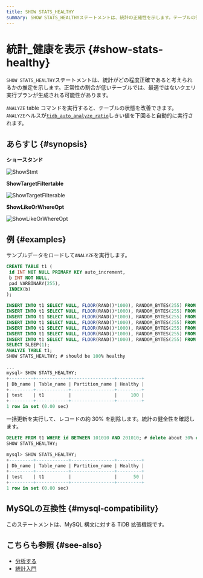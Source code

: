 ```yaml
---
title: SHOW STATS_HEALTHY
summary: SHOW STATS_HEALTHYステートメントは、統計の正確性を示します。テーブルの健全性が低い場合、クエリ実行プランが影響を受ける可能性があります。ANALYZEコマンドを使用してテーブルの状態を改善し、健全性を確認できます。MySQLの拡張機能であり、[分析する]と[統計入門]も参照してください。
---
```


# 統計_健康を表示 {#show-stats-healthy}

`SHOW STATS_HEALTHY`ステートメントは、統計がどの程度正確であると考えられるかの推定を示します。正常性の割合が低いテーブルでは、最適ではないクエリ実行プランが生成される可能性があります。

`ANALYZE` table コマンドを実行すると、テーブルの状態を改善できます。 `ANALYZE`ヘルスが[`tidb_auto_analyze_ratio`](/system-variables.md#tidb_auto_analyze_ratio)しきい値を下回ると自動的に実行されます。

## あらすじ {#synopsis}

**ショースタンド**

![ShowStmt](https://download.pingcap.com/images/docs/sqlgram/ShowStmt.png)

**ShowTargetFiltertable**

![ShowTargetFilterable](https://download.pingcap.com/images/docs/sqlgram/ShowTargetFilterable.png)

**ShowLikeOrWhereOpt**

![ShowLikeOrWhereOpt](https://download.pingcap.com/images/docs/sqlgram/ShowLikeOrWhereOpt.png)

## 例 {#examples}

サンプルデータをロードして`ANALYZE`を実行します。

```sql
CREATE TABLE t1 (
 id INT NOT NULL PRIMARY KEY auto_increment,
 b INT NOT NULL,
 pad VARBINARY(255),
 INDEX(b)
);

INSERT INTO t1 SELECT NULL, FLOOR(RAND()*1000), RANDOM_BYTES(255) FROM dual;
INSERT INTO t1 SELECT NULL, FLOOR(RAND()*1000), RANDOM_BYTES(255) FROM t1 a JOIN t1 b JOIN t1 c LIMIT 100000;
INSERT INTO t1 SELECT NULL, FLOOR(RAND()*1000), RANDOM_BYTES(255) FROM t1 a JOIN t1 b JOIN t1 c LIMIT 100000;
INSERT INTO t1 SELECT NULL, FLOOR(RAND()*1000), RANDOM_BYTES(255) FROM t1 a JOIN t1 b JOIN t1 c LIMIT 100000;
INSERT INTO t1 SELECT NULL, FLOOR(RAND()*1000), RANDOM_BYTES(255) FROM t1 a JOIN t1 b JOIN t1 c LIMIT 100000;
INSERT INTO t1 SELECT NULL, FLOOR(RAND()*1000), RANDOM_BYTES(255) FROM t1 a JOIN t1 b JOIN t1 c LIMIT 100000;
INSERT INTO t1 SELECT NULL, FLOOR(RAND()*1000), RANDOM_BYTES(255) FROM t1 a JOIN t1 b JOIN t1 c LIMIT 100000;
SELECT SLEEP(1);
ANALYZE TABLE t1;
SHOW STATS_HEALTHY; # should be 100% healthy
```

```sql
...
mysql> SHOW STATS_HEALTHY;
+---------+------------+----------------+---------+
| Db_name | Table_name | Partition_name | Healthy |
+---------+------------+----------------+---------+
| test    | t1         |                |     100 |
+---------+------------+----------------+---------+
1 row in set (0.00 sec)
```

一括更新を実行して、レコードの約 30% を削除します。統計の健全性を確認します。

```sql
DELETE FROM t1 WHERE id BETWEEN 101010 AND 201010; # delete about 30% of records
SHOW STATS_HEALTHY; 
```

```sql
mysql> SHOW STATS_HEALTHY;
+---------+------------+----------------+---------+
| Db_name | Table_name | Partition_name | Healthy |
+---------+------------+----------------+---------+
| test    | t1         |                |      50 |
+---------+------------+----------------+---------+
1 row in set (0.00 sec)
```

## MySQLの互換性 {#mysql-compatibility}

このステートメントは、MySQL 構文に対する TiDB 拡張機能です。

## こちらも参照 {#see-also}

-   [分析する](/sql-statements/sql-statement-analyze-table.md)
-   [統計入門](/statistics.md)
